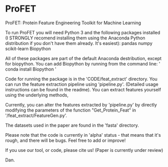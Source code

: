 # ProFET
ProFET: Protein Feature Engineering Toolkit for Machine Learning



To run ProFET you will need Python 3 and the following packages installed (I STRONGLY recomend installing them using the Anaconda Python distribution if you don't have them already. It's easiest):
pandas
numpy
scikit-learn
Biopython

All of these packages are part of the default Anaconda destribution, except for biopython. You can add Biopython by running from the command line: 
' conda install Biopython  '

Code for running the package is in the 'CODE/feat_extract' directory. 
You can run the feature extraction pipeline using 'pipeline.py'. (Detailed usage instructions can be found in the readme). 
You can extract features yourself using the underlying methods, 

Currently, you can alter the features extracted by 'pipeline.py' by directly modifying the parameters of the function "Get_Protein_Feat" in '/feat_extract/FeatureGen.py'.

The datasets used in the paper are found in the 'fasta' directory.

Please note that the code is currently in 'alpha' status - that means that it's rough, and there will be bugs. Feel free to add or improve!

If you use our tool, or code, please cite us! 
(Paper is currently under review)

Dan.
